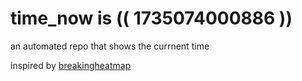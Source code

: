 # time_now is (( 1735074000886 ))

an automated repo that shows the currnent time

inspired by [breakingheatmap](https://github.com/breakingheatmap/breakingheatmap)